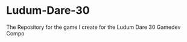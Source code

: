 Ludum-Dare-30
=============

The Repository for the game I create for the Ludum Dare 30 Gamedev Compo
